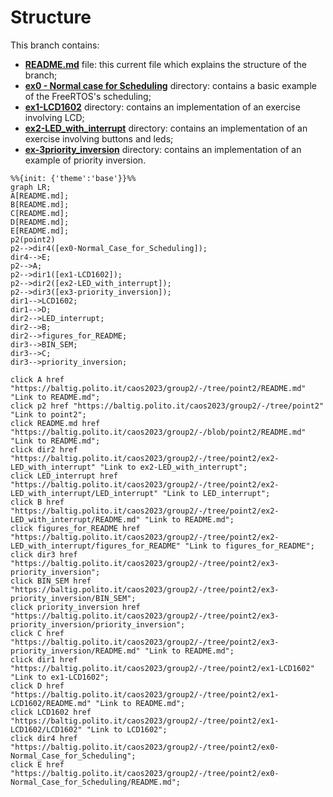 # Structure

This branch contains: 
- <a href="/README.md">**README.md**</a> file: this current file which explains the structure of the branch;
- <a href="/ex0 - Normal case for Scheduling">**ex0 - Normal case for Scheduling**</a> directory: contains a basic example of the FreeRTOS's scheduling;
- <a href="/ex1-LCD1602">**ex1-LCD1602**</a> directory: contains an implementation of an exercise involving LCD;
- <a href="/ex2-LED_with_interrupt">**ex2-LED_with_interrupt**</a> directory: contains an implementation of an exercise involving buttons and leds;
- <a href="/ex3-priority_inversion">**ex-3priority_inversion**</a> directory: contains an implementation of an example of priority inversion.

```mermaid
%%{init: {'theme':'base'}}%%
graph LR;
A[README.md];
B[README.md];
C[README.md];
D[README.md];
E[README.md];
p2(point2)
p2-->dir4([ex0-Normal_Case_for_Scheduling]);
dir4-->E;
p2-->A;
p2-->dir1([ex1-LCD1602]);
p2-->dir2([ex2-LED_with_interrupt]);
p2-->dir3([ex3-priority_inversion]);
dir1-->LCD1602;
dir1-->D;
dir2-->LED_interrupt;
dir2-->B;
dir2-->figures_for_README;
dir3-->BIN_SEM;
dir3-->C;
dir3-->priority_inversion;

click A href "https://baltig.polito.it/caos2023/group2/-/tree/point2/README.md" "Link to README.md";
click p2 href "https://baltig.polito.it/caos2023/group2/-/tree/point2" "Link to point2";
click README.md href "https://baltig.polito.it/caos2023/group2/-/blob/point2/README.md" "Link to README.md";
click dir2 href "https://baltig.polito.it/caos2023/group2/-/tree/point2/ex2-LED_with_interrupt" "Link to ex2-LED_with_interrupt";
click LED_interrupt href "https://baltig.polito.it/caos2023/group2/-/tree/point2/ex2-LED_with_interrupt/LED_interrupt" "Link to LED_interrupt";
click B href "https://baltig.polito.it/caos2023/group2/-/tree/point2/ex2-LED_with_interrupt/README.md" "Link to README.md";
click figures_for_README href "https://baltig.polito.it/caos2023/group2/-/tree/point2/ex2-LED_with_interrupt/figures_for_README" "Link to figures_for_README";
click dir3 href "https://baltig.polito.it/caos2023/group2/-/tree/point2/ex3-priority_inversion";
click BIN_SEM href "https://baltig.polito.it/caos2023/group2/-/tree/point2/ex3-priority_inversion/BIN_SEM";
click priority_inversion href "https://baltig.polito.it/caos2023/group2/-/tree/point2/ex3-priority_inversion/priority_inversion";
click C href "https://baltig.polito.it/caos2023/group2/-/tree/point2/ex3-priority_inversion/README.md" "Link to README.md";
click dir1 href "https://baltig.polito.it/caos2023/group2/-/tree/point2/ex1-LCD1602" "Link to ex1-LCD1602";
click D href "https://baltig.polito.it/caos2023/group2/-/tree/point2/ex1-LCD1602/README.md" "Link to README.md";
click LCD1602 href "https://baltig.polito.it/caos2023/group2/-/tree/point2/ex1-LCD1602/LCD1602" "Link to LCD1602";
click dir4 href "https://baltig.polito.it/caos2023/group2/-/tree/point2/ex0-Normal_Case_for_Scheduling";
click E href "https://baltig.polito.it/caos2023/group2/-/tree/point2/ex0-Normal_Case_for_Scheduling/README.md";


```


